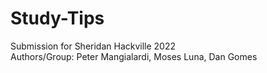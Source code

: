 # Study-Tips

Submission for Sheridan Hackville 2022 <br />
Authors/Group: Peter Mangialardi, Moses Luna, Dan Gomes
